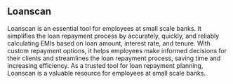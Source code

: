 ## Loanscan

<p>Loanscan is an essential tool for employees at small scale banks. It simplifies the loan repayment process by accurately, quickly, and reliably calculating EMIs based on loan amount, interest rate, and tenure. With custom repayment options, it helps employees make informed decisions for their clients and streamlines the loan repayment process, saving time and increasing efficiency. As a trusted tool for loan repayment planning, Loanscan is a valuable resource for employees at small scale banks.</p>
